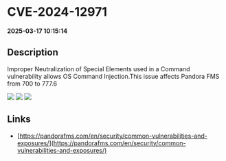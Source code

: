 # CVE-2024-12971

**2025-03-17 10:15:14**

## Description
Improper Neutralization of Special Elements used in a Command vulnerability allows OS Command Injection.This issue affects Pandora FMS from 700 to 777.6

![](https://img.shields.io/static/v1?label=Score&message=8.6&color=red)
![](https://img.shields.io/static/v1?label=Severity&message=HIGH&color=red)
![](https://img.shields.io/static/v1?label=CWE&message=RCE&color=green)

## Links
- [https://pandorafms.com/en/security/common-vulnerabilities-and-exposures/](https://pandorafms.com/en/security/common-vulnerabilities-and-exposures/)
